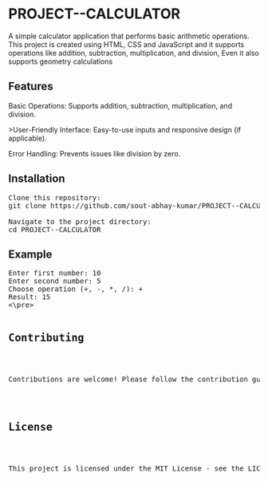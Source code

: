 <h1>PROJECT--CALCULATOR</h1>

<p>
A simple calculator application that performs basic arithmetic operations. This project is created using HTML, CSS and JavaScript and it supports operations like addition, subtraction, multiplication, and division,
Even it also supports geometry calculations
</p> 

<h2>Features</h2>

<p>Basic Operations: Supports addition, subtraction, multiplication, and division.</p>
<P>>User-Friendly Interface: Easy-to-use inputs and responsive design (if applicable).</p>
<p>Error Handling: Prevents issues like division by zero.</p>

<h2>Installation</h2>

<pre>
Clone this repository:
git clone https://github.com/sout-abhay-kumar/PROJECT--CALCULATOR.git
  
Navigate to the project directory:
cd PROJECT--CALCULATOR
</pre>

<h2>Example</h2>

<pre>
Enter first number: 10
Enter second number: 5
Choose operation (+, -, *, /): +
Result: 15
<\pre>
  
<h2>Contributing</h2>

<p>Contributions are welcome! Please follow the contribution guidelines if you want to make improvements.</p>

<h2>License</h2>

<p>This project is licensed under the MIT License - see the LICENSE file for details.</p>
